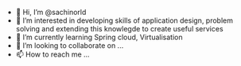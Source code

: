 - 👋 Hi, I’m @sachinorld
- 👀 I’m interested in developing skills of application design, problem solving and extending this knowlegde to create useful services
- 🌱 I’m currently learning Spring cloud, Virtualisation
- 💞️ I’m looking to collaborate on ...
- 📫 How to reach me ...

<!---
sachinorld/sachinorld is a ✨ special ✨ repository because its `README.md` (this file) appears on your GitHub profile.
You can click the Preview link to take a look at your changes.
--->

